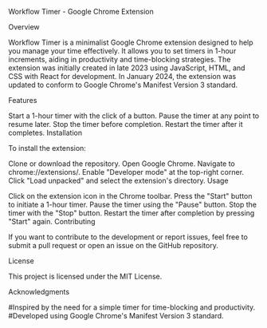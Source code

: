 Workflow Timer - Google Chrome Extension

Overview

Workflow Timer is a minimalist Google Chrome extension designed to help you manage your time effectively. It allows you to set timers in 1-hour increments, aiding in productivity and time-blocking strategies. The extension was initially created in late 2023 using JavaScript, HTML, and CSS with React for development. In January 2024, the extension was updated to conform to Google Chrome's Manifest Version 3 standard.

Features

Start a 1-hour timer with the click of a button.
Pause the timer at any point to resume later.
Stop the timer before completion.
Restart the timer after it completes.
Installation

To install the extension:

Clone or download the repository.
Open Google Chrome.
Navigate to chrome://extensions/.
Enable "Developer mode" at the top-right corner.
Click "Load unpacked" and select the extension's directory.
Usage

Click on the extension icon in the Chrome toolbar.
Press the "Start" button to initiate a 1-hour timer.
Pause the timer using the "Pause" button.
Stop the timer with the "Stop" button.
Restart the timer after completion by pressing "Start" again.
Contributing

If you want to contribute to the development or report issues, feel free to submit a pull request or open an issue on the GitHub repository.

License

This project is licensed under the MIT License.

Acknowledgments

#Inspired by the need for a simple timer for time-blocking and productivity.
#Developed using Google Chrome's Manifest Version 3 standard.
